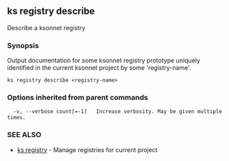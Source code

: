 ## ks registry describe

Describe a ksonnet registry

### Synopsis


Output documentation for some ksonnet registry prototype uniquely identified in
the current ksonnet project by some 'registry-name'.

```
ks registry describe <registry-name>
```

### Options inherited from parent commands

```
  -v, --verbose count[=-1]   Increase verbosity. May be given multiple times.
```

### SEE ALSO
* [ks registry](ks_registry.md)	 - Manage registries for current project

